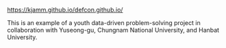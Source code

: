 https://kjamm.github.io/defcon.github.io/ 

This is an example of a youth data-driven problem-solving project in collaboration with Yuseong-gu, Chungnam National University, and Hanbat University.
